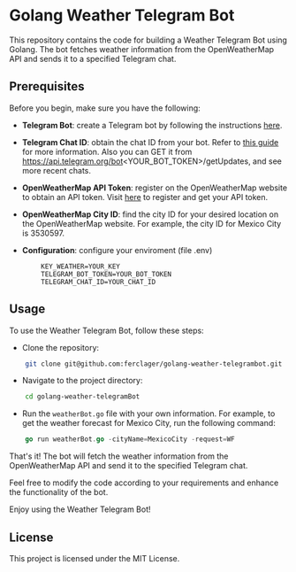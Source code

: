 # Golang Weather Telegram Bot
This repository contains the code for building a Weather Telegram Bot using Golang. The bot fetches weather information from the OpenWeatherMap API and sends it to a specified Telegram chat.

## Prerequisites
Before you begin, make sure you have the following:
* **Telegram Bot**: create a Telegram bot by following the instructions [here](https://core.telegram.org/bots).
* **Telegram Chat ID**: obtain the chat ID from your bot. Refer to [this guide](https://core.telegram.org/bots#3-how-do-i-create-a-bot) for more information. Also you can GET it from https://api.telegram.org/bot<YOUR_BOT_TOKEN>/getUpdates, and see more recent chats.
* **OpenWeatherMap API Token**: register on the OpenWeatherMap website to obtain an API token. Visit [here](https://openweathermap.org/appid) to register and get your API token.
* **OpenWeatherMap City ID**: find the city ID for your desired location on the OpenWeatherMap website. For example, the city ID for Mexico City is 3530597.

* **Configuration**: configure your enviroment (file .env)
```.env
		KEY_WEATHER=YOUR_KEY
		TELEGRAM_BOT_TOKEN=YOUR_BOT_TOKEN
		TELEGRAM_CHAT_ID=YOUR_CHAT_ID
```
## Usage
To use the Weather Telegram Bot, follow these steps:
* Clone the repository:

```bash
	git clone git@github.com:ferclager/golang-weather-telegrambot.git
``````
* Navigate to the project directory:
```bash
	cd golang-weather-telegramBot
````
* Run the `weatherBot.go` file with your own information. For example, to get the weather forecast for Mexico City, run the following command:
```go
	go run weatherBot.go -cityName=MexicoCity -request=WF
```

That's it! The bot will fetch the weather information from the OpenWeatherMap API and send it to the specified Telegram chat.

Feel free to modify the code according to your requirements and enhance the functionality of the bot.

Enjoy using the Weather Telegram Bot!
## License

This project is licensed under the MIT License.
